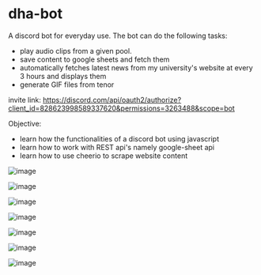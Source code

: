 # dha-bot
A discord bot for everyday use. The bot can do the following tasks:
- play audio clips from a given pool.
- save content to google sheets and fetch them
- automatically fetches latest news from my university's website at every 3 hours and displays them
- generate GIF files from tenor

invite link: https://discord.com/api/oauth2/authorize?client_id=828623998589337620&permissions=3263488&scope=bot 

Objective:
- learn how the functionalities of a discord bot using javascript
- learn how to work with REST api's namely google-sheet api
- learn how to use cheerio to scrape website content


![image](https://user-images.githubusercontent.com/46298019/114170709-21024980-9955-11eb-93ac-075b9f01b38b.png)

![image](https://user-images.githubusercontent.com/46298019/114170618-016b2100-9955-11eb-8b46-0aeb86d13fcd.png)

![image](https://user-images.githubusercontent.com/46298019/114170632-07f99880-9955-11eb-939e-655d1436b265.png)

![image](https://user-images.githubusercontent.com/46298019/114170730-2790c100-9955-11eb-8634-7006326bc07d.png)

![image](https://user-images.githubusercontent.com/46298019/114170884-60c93100-9955-11eb-88b8-1f62d740606f.png)

![image](https://user-images.githubusercontent.com/46298019/114170920-6de62000-9955-11eb-9a69-5a01b764d8f1.png)

![image](https://user-images.githubusercontent.com/46298019/114171050-92da9300-9955-11eb-82f3-4dd740d5fb27.png)










